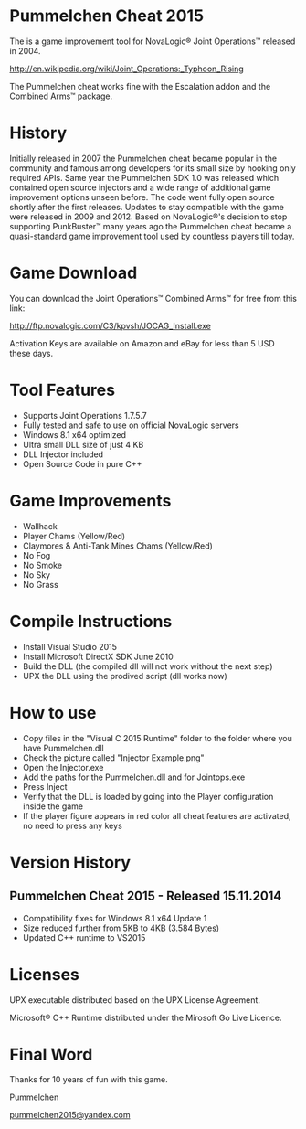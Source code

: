 Pummelchen Cheat 2015
=====================
The is a game improvement tool for NovaLogic® Joint Operations™ released in 2004.

http://en.wikipedia.org/wiki/Joint_Operations:_Typhoon_Rising

The Pummelchen cheat works fine with the Escalation addon and the Combined Arms™ package. 


History
=======
Initially released in 2007 the Pummelchen cheat became popular in the community and famous among developers for its small size by hooking only required APIs. Same year the Pummelchen SDK 1.0 was released which contained open source injectors and a wide range of additional game improvement options unseen before. The code went fully open source shortly after the first releases. Updates to stay compatible with the game were released in 2009 and 2012. Based on NovaLogic®'s decision to stop supporting PunkBuster™ many years ago the Pummelchen cheat became a quasi-standard game improvement tool used by countless players till today.


Game Download
=============
You can download the Joint Operations™ Combined Arms™ for free from this link:

http://ftp.novalogic.com/C3/kpvsh/JOCAG_Install.exe

Activation Keys are available on Amazon and eBay for less than 5 USD these days.


Tool Features
=============
- Supports Joint Operations 1.7.5.7
- Fully tested and safe to use on official NovaLogic servers
- Windows 8.1 x64 optimized
- Ultra small DLL size of just 4 KB
- DLL Injector included
- Open Source Code in pure C++


Game Improvements
=================
- Wallhack
- Player Chams (Yellow/Red)
- Claymores & Anti-Tank Mines Chams (Yellow/Red)
- No Fog
- No Smoke
- No Sky
- No Grass


Compile Instructions
====================
- Install Visual Studio 2015
- Install Microsoft DirectX SDK June 2010
- Build the DLL (the compiled dll will not work without the next step)
- UPX the DLL using the prodived script (dll works now)


How to use
==========
- Copy files in the "Visual C 2015 Runtime" folder to the folder where you have Pummelchen.dll
- Check the picture called "Injector Example.png"
- Open the Injector.exe
- Add the paths for the Pummelchen.dll and for Jointops.exe
- Press Inject
- Verify that the DLL is loaded by going into the Player configuration inside the game
- If the player figure appears in red color all cheat features are activated, no need to press any keys


Version History
===============

Pummelchen Cheat 2015 - Released 15.11.2014
-------------------------------------------
- Compatibility fixes for Windows 8.1 x64 Update 1
- Size reduced further from 5KB to 4KB (3.584 Bytes)
- Updated C++ runtime to VS2015  


Licenses
========
UPX executable distributed based on the UPX License Agreement.

Microsoft® C++ Runtime distributed under the Mirosoft Go Live Licence.


Final Word
==========
Thanks for 10 years of fun with this game.

Pummelchen

pummelchen2015@yandex.com
